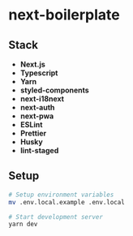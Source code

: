 # next-boilerplate

## Stack

* **Next.js**
* **Typescript**
* **Yarn**
* **styled-components**
* **next-i18next**
* **next-auth**
* **next-pwa**
* **ESLint**
* **Prettier**
* **Husky**
* **lint-staged**

## Setup

```bash
# Setup environment variables
mv .env.local.example .env.local

# Start development server
yarn dev
```
